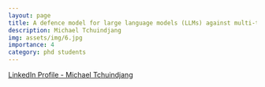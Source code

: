 ```yaml
---
layout: page
title: A defence model for large language models (LLMs) against multi-turn jailbreak attacks
description: Michael Tchuindjang
img: assets/img/6.jpg
importance: 4
category: phd students
---
```


[LinkedIn Profile - Michael Tchuindjang](https://www.linkedin.com/in/michael-tchuindjang-38829317b/)